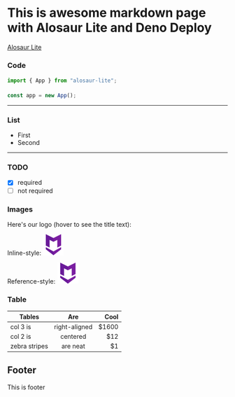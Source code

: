 # This is awesome markdown page with Alosaur Lite and Deno Deploy

[Alosaur Lite](https://github.com/alosaur/alosaur-lite)

### Code

```ts
import { App } from "alosaur-lite";

const app = new App();
```

---

### List

- First
- Second

---

### TODO

- [x] required
- [ ] not required

### Images

Here's our logo (hover to see the title text):

Inline-style:
![alt text](https://github.com/adam-p/markdown-here/raw/master/src/common/images/icon48.png "Logo Title Text 1")

Reference-style: ![alt text][logo]

[logo]: https://github.com/adam-p/markdown-here/raw/master/src/common/images/icon48.png "Logo Title Text 2"

### Table

| Tables        |      Are      |  Cool |
| ------------- | :-----------: | ----: |
| col 3 is      | right-aligned | $1600 |
| col 2 is      |   centered    |   $12 |
| zebra stripes |   are neat    |    $1 |

## Footer

This is footer
